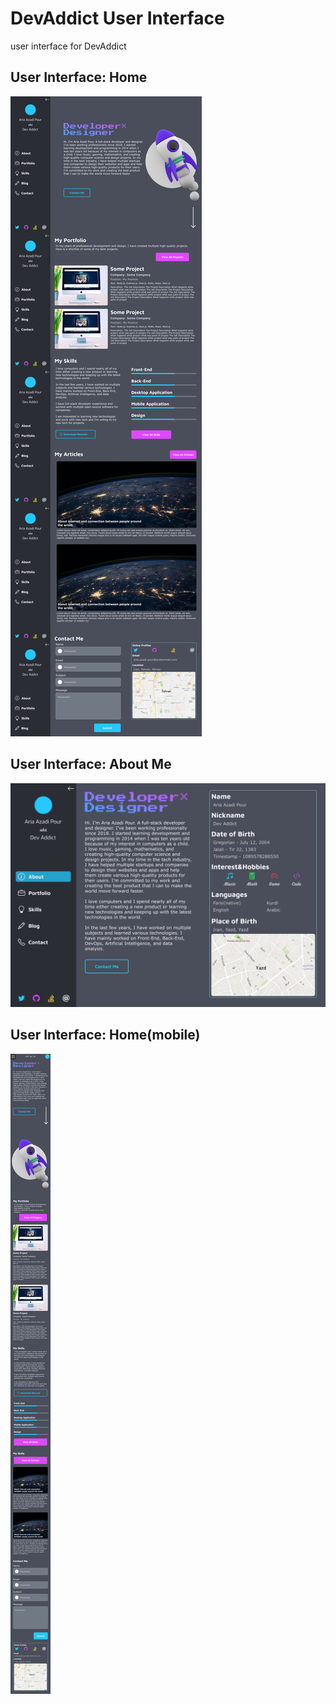 # DevAddict User Interface
user interface for DevAddict

## User Interface: Home
![Color Schemes: Home](./user-interface_home.jpeg)

## User Interface: About Me
![Color Schemes: About Me](./user-interface_about-me.jpeg)

## User Interface: Home(mobile)
![Color Schemes: Home(mobile)](./user-interface_home-mobile.jpeg)

